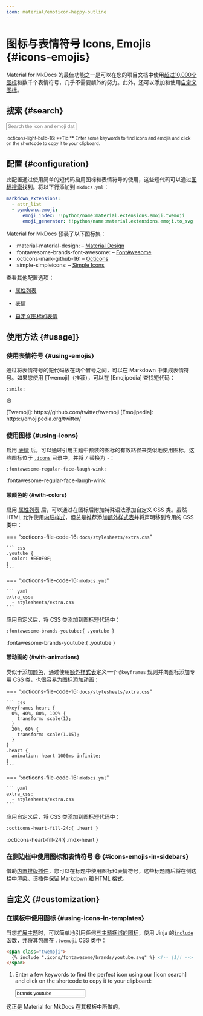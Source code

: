 ```yaml
---
icon: material/emoticon-happy-outline
---
```


# 图标与表情符号 Icons, Emojis {#icons-emojis}

Material for MkDocs 的最佳功能之一是可以在您的项目文档中使用[超过10,000个图标][图标搜索]和数千个表情符号，几乎不需要额外的努力。此外，还可以添加和使用[自定义图标]。

  [图标搜索]: #search
  [自定义图标]: ../setup/changing-the-logo-and-icons.md#additional-icons

## 搜索 {#search}

<div class="mdx-iconsearch" data-mdx-component="iconsearch">
  <input
    class="md-input md-input--stretch mdx-iconsearch__input"
    placeholder="Search the icon and emoji database"
    data-mdx-component="iconsearch-query"
  />
  <div class="mdx-iconsearch-result" data-mdx-component="iconsearch-result">
    <div class="mdx-iconsearch-result__meta"></div>
    <ol class="mdx-iconsearch-result__list"></ol>
  </div>
</div>
<small>
  :octicons-light-bulb-16:
  **Tip:** Enter some keywords to find icons and emojis and click on the
  shortcode to copy it to your clipboard.
</small>

## 配置 {#configuration}

此配置通过使用简单的短代码启用图标和表情符号的使用，这些短代码可以通过[图标搜索]找到。将以下行添加到 `mkdocs.yml`：

``` yaml
markdown_extensions:
  - attr_list
  - pymdownx.emoji:
      emoji_index: !!python/name:material.extensions.emoji.twemoji
      emoji_generator: !!python/name:material.extensions.emoji.to_svg
```

Material for MkDocs 预装了以下图标集：

- :material-material-design: – [Material Design]
- :fontawesome-brands-font-awesome: – [FontAwesome]
- :octicons-mark-github-16: – [Octicons]
- :simple-simpleicons: – [Simple Icons]

查看其他配置选项：

- [属性列表]
- [表情]
- [自定义图标的表情]

  [Material Design]: https://materialdesignicons.com/
  [FontAwesome]: https://fontawesome.com/search?m=free
  [Octicons]: https://octicons.github.com/
  [Simple Icons]: https://simpleicons.org/
  [属性列表]: ../setup/extensions/python-markdown.md#attribute-lists
  [表情]: ../setup/extensions/python-markdown-extensions.md#emoji
  [自定义图标的表情]: ../setup/extensions/python-markdown-extensions.md#+pymdownx.emoji.options.custom_icons

## 使用方法 {#usage]}

### 使用表情符号 {#using-emojis}

通过将表情符号的短代码放在两个冒号之间，可以在 Markdown 中集成表情符号。如果您使用 [Twemoji]（推荐），可以在 [Emojipedia] 查找短代码：

``` title="Emoji"
:smile:
```

<div class="result" markdown>

:smile:

</div>
  [Twemoji]: https://github.com/twitter/twemoji
  [Emojipedia]: https://emojipedia.org/twitter/


### 使用图标 {#using-icons}

启用 [表情] 后，可以通过引用主题中预装的图标的有效路径来类似地使用图标，这些图标位于 [`.icons`][自定义图标] 目录中，并将 `/` 替换为 `-`：

``` title="Icon"
:fontawesome-regular-face-laugh-wink:
```

<div class="result" markdown>

:fontawesome-regular-face-laugh-wink:

</div>

  [自定义图标]: https://github.com/squidfunk/mkdocs-material/tree/master/material/templates/.icons

#### 带颜色的 {#with-colors}

启用 [属性列表] 后，可以通过在图标后附加特殊语法添加自定义 CSS 类。虽然 HTML 允许使用[内联样式]，但总是推荐添加[额外样式表]并将声明移到专用的 CSS 类中：

<style>
  .youtube {
    color: #EE0F0F;
  }
</style>

=== ":octicons-file-code-16: `docs/stylesheets/extra.css`"

    ``` css
    .youtube {
      color: #EE0F0F;
    }
    ```

=== ":octicons-file-code-16: `mkdocs.yml`"

    ``` yaml
    extra_css:
      - stylesheets/extra.css
    ```

应用自定义后，将 CSS 类添加到图标短代码中：

``` markdown title="Icon with color"
:fontawesome-brands-youtube:{ .youtube }
```

<div class="result" markdown>

:fontawesome-brands-youtube:{ .youtube }

</div>

  [属性列表]: ../setup/extensions/python-markdown.md#attribute-lists
  [内联样式]: https://developer.mozilla.org/en-US/docs/Web/HTML/Global_attributes/style
  [额外样式表]: ../customization.md#additional-css

#### 带动画的 {#with-animations}

类似于添加[颜色]，通过使用[额外样式表]定义一个 `@keyframes` 规则并向图标添加专用 CSS 类，也很容易为图标添加[动画]：

=== ":octicons-file-code-16: `docs/stylesheets/extra.css`"

    ``` css
    @keyframes heart {
      0%, 40%, 80%, 100% {
        transform: scale(1);
      }
      20%, 60% {
        transform: scale(1.15);
      }
    }
    .heart {
      animation: heart 1000ms infinite;
    }
    ```

=== ":octicons-file-code-16: `mkdocs.yml`"

    ``` yaml
    extra_css:
      - stylesheets/extra.css
    ```

应用自定义后，将 CSS 类添加到图标短代码中：

``` markdown title="Icon with animation"
:octicons-heart-fill-24:{ .heart }
```

<div class="result" markdown>

:octicons-heart-fill-24:{ .mdx-heart }

</div>

  [颜色]: #with-colors
  [动画]: https://developer.mozilla.org/en-US/docs/Web/CSS/animation

### 在侧边栏中使用图标和表情符号 :smile: {#icons-emojis-in-sidebars}

借助[内置排版插件]，您可以在标题中使用图标和表情符号，这些标题随后将在侧边栏中渲染。该插件保留 Markdown 和 HTML 格式。

  [内置排版插件]: ../plugins/typeset.md

## 自定义 {#customization}

### 在模板中使用图标 {#using-icons-in-templates}

当您[扩展主题]时，可以简单地引用任何[与主题捆绑的图标][图标搜索]，使用 Jinja 的[`include`][include]函数，并将其包裹在 `.twemoji` CSS 类中：

``` html
<span class="twemoji">
  {% include ".icons/fontawesome/brands/youtube.svg" %} <!-- (1)! -->
</span>
```

1.  Enter a few keywords to find the perfect icon using our [icon search] and
    click on the shortcode to copy it to your clipboard:

    <div class="mdx-iconsearch" data-mdx-component="iconsearch">
      <input class="md-input md-input--stretch mdx-iconsearch__input" placeholder="Search icon" data-mdx-component="iconsearch-query" value="brands youtube" />
      <div class="mdx-iconsearch-result" data-mdx-component="iconsearch-result" data-mdx-mode="file">
        <div class="mdx-iconsearch-result__meta"></div>
        <ol class="mdx-iconsearch-result__list"></ol>
      </div>
    </div>

这正是 Material for MkDocs 在其模板中所做的。

  [扩展主题]: ../customization.md#extending-the-theme
  [include]: https://jinja.palletsprojects.com/en/2.11.x/templates/#include
